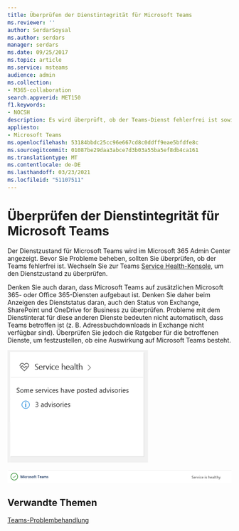 ```yaml
---
title: Überprüfen der Dienstintegrität für Microsoft Teams
ms.reviewer: ''
author: SerdarSoysal
ms.author: serdars
manager: serdars
ms.date: 09/25/2017
ms.topic: article
ms.service: msteams
audience: admin
ms.collection:
- M365-collaboration
search.appverid: MET150
f1.keywords:
- NOCSH
description: Es wird überprüft, ob der Teams-Dienst fehlerfrei ist sowie andere Microsoft 365- oder Office 365-Komponenten wie Exchange, SharePoint und OneDrive for Business.
appliesto:
- Microsoft Teams
ms.openlocfilehash: 53184bbdc25cc96e667cd8c0ddff9eae5bfdfe8c
ms.sourcegitcommit: 01087be29daa3abce7d3b03a55ba5ef8db4ca161
ms.translationtype: MT
ms.contentlocale: de-DE
ms.lasthandoff: 03/23/2021
ms.locfileid: "51107511"
---
```

<a name="verify-service-health-for-microsoft-teams"></a>Überprüfen der Dienstintegrität für Microsoft Teams
===========================================

Der Dienstzustand für Microsoft Teams wird im Microsoft 365 Admin Center angezeigt. Bevor Sie Probleme beheben, sollten Sie überprüfen, ob der Teams fehlerfrei ist. Wechseln Sie zur Teams <a href=" https://admin.microsoft.com/adminportal/home?ref=servicehealth" target="_blank">Service Health-Konsole,</a> um den Dienstzustand zu überprüfen.

Denken Sie auch daran, dass Microsoft Teams auf zusätzlichen Microsoft 365- oder Office 365-Diensten aufgebaut ist. Denken Sie daher beim Anzeigen des Dienststatus daran, auch den Status von Exchange, SharePoint und OneDrive for Business zu überprüfen. Probleme mit dem Dienstinterat für diese anderen Dienste bedeuten nicht automatisch, dass Teams betroffen ist (z. B. Adressbuchdownloads in Exchange nicht verfügbar sind). Überprüfen Sie jedoch die Ratgeber für die betroffenen Dienste, um festzustellen, ob eine Auswirkung auf Microsoft Teams besteht.

![Screenshot der Seite „Dienststatus“](media/Verify_service_health_for_Microsoft_Teams_image1.png)

![Screenshot, aus dem hervorgeht, dass der Microsoft Teams-Dienst fehlerfrei ist](media/Verify_service_health_for_Microsoft_Teams_image2.png)


## <a name="related-topics"></a>Verwandte Themen

[Teams-Problembehandlung](/MicrosoftTeams/troubleshoot/teams)